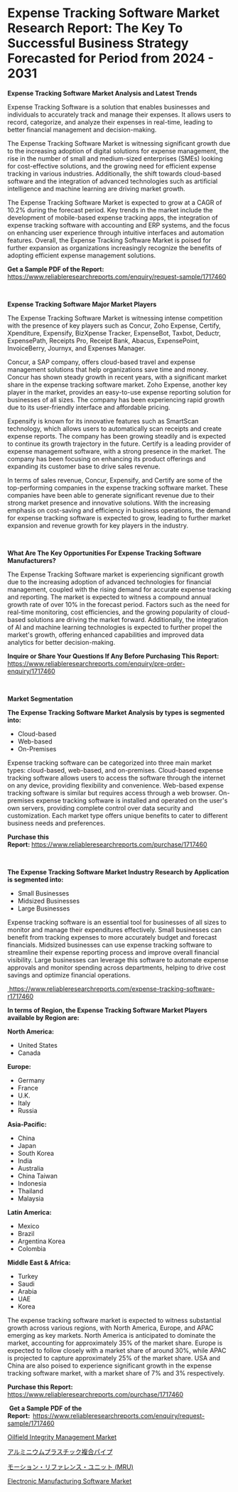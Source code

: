 <p><h1>Expense Tracking Software Market Research Report: The Key To Successful Business Strategy Forecasted for Period from 2024 - 2031</h1></p><p><strong>Expense Tracking Software Market Analysis and Latest Trends</strong></p>
<p><p>Expense Tracking Software is a solution that enables businesses and individuals to accurately track and manage their expenses. It allows users to record, categorize, and analyze their expenses in real-time, leading to better financial management and decision-making.</p><p>The Expense Tracking Software Market is witnessing significant growth due to the increasing adoption of digital solutions for expense management, the rise in the number of small and medium-sized enterprises (SMEs) looking for cost-effective solutions, and the growing need for efficient expense tracking in various industries. Additionally, the shift towards cloud-based software and the integration of advanced technologies such as artificial intelligence and machine learning are driving market growth.</p><p>The Expense Tracking Software Market is expected to grow at a CAGR of 10.2% during the forecast period. Key trends in the market include the development of mobile-based expense tracking apps, the integration of expense tracking software with accounting and ERP systems, and the focus on enhancing user experience through intuitive interfaces and automation features. Overall, the Expense Tracking Software Market is poised for further expansion as organizations increasingly recognize the benefits of adopting efficient expense management solutions.</p></p>
<p><strong>Get a Sample PDF of the Report:&nbsp;</strong> <a href="https://www.reliableresearchreports.com/enquiry/request-sample/1717460">https://www.reliableresearchreports.com/enquiry/request-sample/1717460</a></p>
<p>&nbsp;</p>
<p><strong>Expense Tracking Software Major Market Players</strong></p>
<p><p>The Expense Tracking Software Market is witnessing intense competition with the presence of key players such as Concur, Zoho Expense, Certify, Xpenditure, Expensify, BizXpense Tracker, ExpenseBot, Taxbot, Deductr, ExpensePath, Receipts Pro, Receipt Bank, Abacus, ExpensePoint, InvoiceBerry, Journyx, and Expenses Manager.</p><p>Concur, a SAP company, offers cloud-based travel and expense management solutions that help organizations save time and money. Concur has shown steady growth in recent years, with a significant market share in the expense tracking software market. Zoho Expense, another key player in the market, provides an easy-to-use expense reporting solution for businesses of all sizes. The company has been experiencing rapid growth due to its user-friendly interface and affordable pricing.</p><p>Expensify is known for its innovative features such as SmartScan technology, which allows users to automatically scan receipts and create expense reports. The company has been growing steadily and is expected to continue its growth trajectory in the future. Certify is a leading provider of expense management software, with a strong presence in the market. The company has been focusing on enhancing its product offerings and expanding its customer base to drive sales revenue.</p><p>In terms of sales revenue, Concur, Expensify, and Certify are some of the top-performing companies in the expense tracking software market. These companies have been able to generate significant revenue due to their strong market presence and innovative solutions. With the increasing emphasis on cost-saving and efficiency in business operations, the demand for expense tracking software is expected to grow, leading to further market expansion and revenue growth for key players in the industry.</p></p>
<p>&nbsp;</p>
<p><strong>What Are The Key Opportunities For Expense Tracking Software Manufacturers?</strong></p>
<p><p>The Expense Tracking Software market is experiencing significant growth due to the increasing adoption of advanced technologies for financial management, coupled with the rising demand for accurate expense tracking and reporting. The market is expected to witness a compound annual growth rate of over 10% in the forecast period. Factors such as the need for real-time monitoring, cost efficiencies, and the growing popularity of cloud-based solutions are driving the market forward. Additionally, the integration of AI and machine learning technologies is expected to further propel the market's growth, offering enhanced capabilities and improved data analytics for better decision-making.</p></p>
<p><strong>Inquire or Share Your Questions If Any Before Purchasing This Report:</strong> <a href="https://www.reliableresearchreports.com/enquiry/pre-order-enquiry/1717460">https://www.reliableresearchreports.com/enquiry/pre-order-enquiry/1717460</a></p>
<p>&nbsp;</p>
<p><strong>Market Segmentation</strong></p>
<p><strong>The Expense Tracking Software Market Analysis by types is segmented into:</strong></p>
<p><ul><li>Cloud-based</li><li>Web-based</li><li>On-Premises</li></ul></p>
<p><p>Expense tracking software can be categorized into three main market types: cloud-based, web-based, and on-premises. Cloud-based expense tracking software allows users to access the software through the internet on any device, providing flexibility and convenience. Web-based expense tracking software is similar but requires access through a web browser. On-premises expense tracking software is installed and operated on the user's own servers, providing complete control over data security and customization. Each market type offers unique benefits to cater to different business needs and preferences.</p></p>
<p><strong>Purchase this Report:&nbsp;</strong><a href="https://www.reliableresearchreports.com/purchase/1717460">https://www.reliableresearchreports.com/purchase/1717460</a></p>
<p>&nbsp;</p>
<p><strong>The Expense Tracking Software Market Industry Research by Application is segmented into:</strong></p>
<p><ul><li>Small Businesses</li><li>Midsized Businesses</li><li>Large Businesses</li></ul></p>
<p><p>Expense tracking software is an essential tool for businesses of all sizes to monitor and manage their expenditures effectively. Small businesses can benefit from tracking expenses to more accurately budget and forecast financials. Midsized businesses can use expense tracking software to streamline their expense reporting process and improve overall financial visibility. Large businesses can leverage this software to automate expense approvals and monitor spending across departments, helping to drive cost savings and optimize financial operations.</p></p>
<p><a href="https://www.reliableresearchreports.com/expense-tracking-software-r1717460">&nbsp;https://www.reliableresearchreports.com/expense-tracking-software-r1717460</a></p>
<p><strong>In terms of Region, the Expense Tracking Software Market Players available by Region are:</strong></p>
<p>
    <p> <strong> North America: </strong>
        <ul>
            <li>United States</li>
            <li>Canada</li>
        </ul>
        </p> 
    <p> <strong> Europe: </strong>
        <ul>
            <li>Germany</li>
            <li>France</li>
            <li>U.K.</li>
            <li>Italy</li>
            <li>Russia</li>
        </ul>
        </p> 
    <p> <strong> Asia-Pacific: </strong>
        <ul>
            <li>China</li>
            <li>Japan</li>
            <li>South Korea</li>
            <li>India</li>
            <li>Australia</li>
            <li>China Taiwan</li>
            <li>Indonesia</li>
            <li>Thailand</li>
            <li>Malaysia</li>
        </ul>
        </p> 
    <p> <strong> Latin America: </strong>
        <ul>
            <li>Mexico</li>
            <li>Brazil</li>
            <li>Argentina Korea</li>
            <li>Colombia</li>
        </ul>
        </p> 
    <p> <strong> Middle East & Africa: </strong>
        <ul>
            <li>Turkey</li>
            <li>Saudi</li>
            <li>Arabia</li>
            <li>UAE</li>
            <li>Korea</li>
        </ul>
    </p>
    </p>
<p><p>The expense tracking software market is expected to witness substantial growth across various regions, with North America, Europe, and APAC emerging as key markets. North America is anticipated to dominate the market, accounting for approximately 35% of the market share. Europe is expected to follow closely with a market share of around 30%, while APAC is projected to capture approximately 25% of the market share. USA and China are also poised to experience significant growth in the expense tracking software market, with a market share of 7% and 3% respectively.</p></p>
<p><strong>Purchase this Report: </strong><a href="https://www.reliableresearchreports.com/purchase/1717460">https://www.reliableresearchreports.com/purchase/1717460</a></p>
<p>&nbsp;<strong>Get a Sample PDF of the Report:&nbsp;&nbsp;</strong><a href="https://www.reliableresearchreports.com/enquiry/request-sample/1717460">https://www.reliableresearchreports.com/enquiry/request-sample/1717460</a></p>
<p><strong></strong></p>
<p><p><a href="https://github.com/faisalayoob601/Market-Research-Report-List-1/blob/main/oilfield-integrity-management-market.md">Oilfield Integrity Management Market</a></p><p><a href="https://github.com/AdellaPrice2023/Market-Research-Report-List-2/blob/main/4645314180543.md">アルミニウムプラスチック複合パイプ</a></p><p><a href="https://github.com/AbigaleHuel/Market-Research-Report-List-1/blob/main/9728907180544.md">モーション・リファレンス・ユニット (MRU)</a></p><p><a href="https://github.com/shahriarnajimjoy333/Market-Research-Report-List-1/blob/main/electronic-manufacturing-software-market.md">Electronic Manufacturing Software Market</a></p></p>